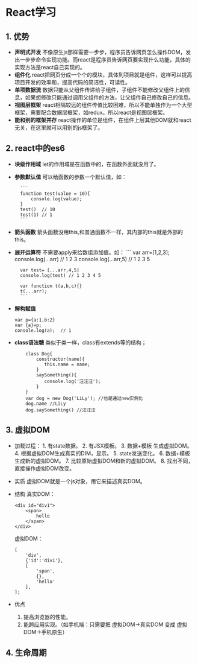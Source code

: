 # **React学习**
## 1. 优势
* **声明式开发**
        不像原生js那样需要一步步，程序员告诉网页怎么操作DOM，发出一步步命令实现功能。而react是程序员告诉网页要实现什么功能，具体的实现方法是react自己实现的。
* **组件化**
        react把网页分成一个个的模块，具体到项目就是组件，这样可以提高项目开发的效率和，提高代码的简洁性，可读性。
* **单项数据流**
        数据只能从父组件传递给子组件，子组件不能修改父组件上的信息，如果想修改只能通过调用父组件的方法，让父组件自己修改自己的信息。
* **视图层框架**
        react相隔较远的组件传值比较困难，所以不能单独作为一个大型框架，需要配合数据层框架，如redux。所以react是视图层框架。
* **能和别的框架并存**
        react操作的单位是组件，在组件上层其他DOM就和react无关，在这里就可以用别的js框架了。
##  2. react中的es6
* **块级作用域**
        let的作用域是在函数中的，在函数外面就没用了。
* **参数默认值**
        可以给函数的参数一个默认值，如：
        
        ```
        function test(value = 10){
            console.log(value);
        }
        test()  // 10
        test(1) // 1
        ```
* **箭头函数**
        箭头函数没用this,和普通函数不一样，其内部的this就是外部的this。
* **展开运算符**
        不需要apply来给数组添加值。如：
        ```
        var arr=[1,2,3];
        console.log(...arr) // 1 2 3
        console.log(...arr,5) // 1 2 3 5
                        
        var test= [...arr,4,5]
        console.log(test) // 1 2 3 4 5
        
        var function t(a,b,c){}
        t(...arr);
        ```
* **解构赋值**
    
    ```
    var p={a:1,b:2}
    var {a}=p;
    console.log(a);  // 1
    ```
    
* **class语法糖**
    类似于类一样，class有extends等的结构；

    ```
        class Dog{
            constructor(name){
               this.name = name;            
            }
            saySomething(){
               console.log('汪汪汪');      
            }
        }
        var dog = new Dog('LiLy'); //也是通过new实例化
        dog.name //LiLy
        dog.saySomething() //汪汪汪
    ```
        
##  3. 虚拟DOM
* 加载过程：
        1. 有state数据。
        2. 有JSX模板。
        3. 数据+模板 生成虚拟DOM。
        4. 根据虚拟DOM生成真实的DIM，显示。
        5. state发送变化。
        6. 数据+模板 生成新的虚拟DOM。
        7. 比较原始虚拟DOM和新的虚拟DOM。
        8. 找出不同，直接操作虚拟DOM改变。
* 实质
    虚拟DOM就是一个js对象，用它来描述真实DOM。
* 结构
    真实DOM：
    ```
    <div id="div1">
        <span>
            hello
        </span>
    </div>
    ```
    虚拟DOM：
    
    ```
    [
        'div',
        {'id':'div1'},
        [
            'span',
            {},
            'hello'
        ],
    ];
* 优点
    1. 提高浏览器的性能。
    2. 能跨应用实现。（如手机端：只需要把 虚拟DOM->真实DOM 变成 虚拟DOM->手机原生）
        
##  4. 生命周期
    